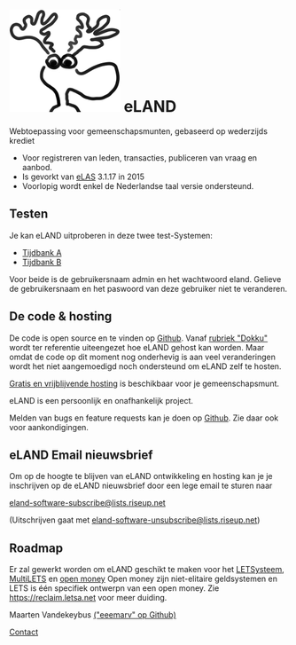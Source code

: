 # ![eLAND](img/eland-w200.png) eLAND

Webtoepassing voor gemeenschapsmunten, gebaseerd op wederzijds krediet

* Voor registreren van leden, transacties, publiceren van vraag en aanbod.
* Is gevorkt van [eLAS](http://www.elasproject.org) 3.1.17 in 2015
* Voorlopig wordt enkel de Nederlandse taal versie ondersteund.

## Testen

Je kan eLAND uitproberen in deze twee test-Systemen:

* [Tijdbank A](https://letsa.net/a)
* [Tijdbank B](https://letsa.net/b)

Voor beide is de gebruikersnaam admin en het wachtwoord eland.
Gelieve de gebruikersnaam en het paswoord van deze gebruiker niet te veranderen.

## De code & hosting

De code is open source en te vinden op [Github](https://github.com/eeemarv/eland).
Vanaf [rubriek "Dokku"](dokku.md) wordt ter referentie uiteengezet hoe eLAND gehost kan worden. Maar omdat de code op dit moment nog onderhevig is aan veel veranderingen wordt het niet aangemoedigd noch ondersteund om eLAND zelf te hosten.

[Gratis en vrijblijvende hosting](https://letsa.net) is beschikbaar voor je gemeenschapsmunt.

eLAND is een persoonlijk en onafhankelijk project.

Melden van bugs en feature requests kan je doen op [Github](https://github.com/eeemarv/eland/issues). Zie daar ook voor aankondigingen.

## eLAND Email nieuwsbrief

Om op de hoogte te blijven van eLAND ontwikkeling en hosting kan je je inschrijven op de eLAND nieuwsbrief door een lege email te sturen naar

eland-software-subscribe@lists.riseup.net

(Uitschrijven gaat met eland-software-unsubscribe@lists.riseup.net)

## Roadmap

Er zal gewerkt worden om eLAND geschikt te maken voor het [LETSysteem](https://manual.letsa.net/nl/1.3.html), [MultiLETS](https://manual.letsa.net/nl/2.2.html) en [open money](http://openmoney.editme.com/)
Open money zijn niet-elitaire geldsystemen en LETS is één specifiek ontwerpn van een open money.
Zie https://reclaim.letsa.net voor meer duiding.

Maarten Vandekeybus [("eeemarv" op Github)](https://github.com/eeemarv)

[Contact](https://letsa.net/contact)
